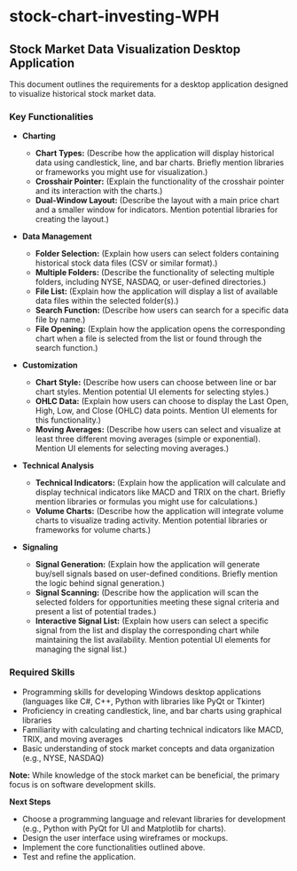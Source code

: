 # stock-chart-investing-WPH

## Stock Market Data Visualization Desktop Application

This document outlines the requirements for a desktop application designed to visualize historical stock market data. 

### Key Functionalities

* **Charting**

  * **Chart Types:** (Describe how the application will display historical data using candlestick, line, and bar charts. Briefly mention libraries or frameworks you might use for visualization.)
  * **Crosshair Pointer:** (Explain the functionality of the crosshair pointer and its interaction with the charts.)
  * **Dual-Window Layout:** (Describe the layout with a main price chart and a smaller window for indicators. Mention potential libraries for creating the layout.)

* **Data Management**

  * **Folder Selection:** (Explain how users can select folders containing historical stock data files (CSV or similar format).)
  * **Multiple Folders:** (Describe the functionality of selecting multiple folders, including NYSE, NASDAQ, or user-defined directories.)
  * **File List:** (Explain how the application will display a list of available data files within the selected folder(s).)
  * **Search Function:** (Describe how users can search for a specific data file by name.)
  * **File Opening:** (Explain how the application opens the corresponding chart when a file is selected from the list or found through the search function.)

* **Customization**

  * **Chart Style:** (Describe how users can choose between line or bar chart styles. Mention potential UI elements for selecting styles.)
  * **OHLC Data:**  (Explain how users can choose to display the Last Open, High, Low, and Close (OHLC) data points. Mention UI elements for this functionality.)
  * **Moving Averages:** (Describe how users can select and visualize at least three different moving averages (simple or exponential). Mention UI elements for selecting moving averages.)

* **Technical Analysis**

  * **Technical Indicators:** (Explain how the application will calculate and display technical indicators like MACD and TRIX on the chart. Briefly mention libraries or formulas you might use for calculations.)
  * **Volume Charts:** (Describe how the application will integrate volume charts to visualize trading activity. Mention potential libraries or frameworks for volume charts.)

* **Signaling**

  * **Signal Generation:** (Explain how the application will generate buy/sell signals based on user-defined conditions. Briefly mention the logic behind signal generation.)
  * **Signal Scanning:** (Describe how the application will scan the selected folders for opportunities meeting these signal criteria and present a list of potential trades.)
  * **Interactive Signal List:** (Explain how users can select a specific signal from the list and display the corresponding chart while maintaining the list availability. Mention potential UI elements for managing the signal list.)

### Required Skills

* Programming skills for developing Windows desktop applications (languages like C#, C++, Python with libraries like PyQt or Tkinter)
* Proficiency in creating candlestick, line, and bar charts using graphical libraries
* Familiarity with calculating and charting technical indicators like MACD, TRIX, and moving averages
* Basic understanding of stock market concepts and data organization (e.g., NYSE, NASDAQ)

**Note:** While knowledge of the stock market can be beneficial, the primary focus is on software development skills.

**Next Steps**

* Choose a programming language and relevant libraries for development (e.g., Python with PyQt for UI and Matplotlib for charts).
* Design the user interface using wireframes or mockups.
* Implement the core functionalities outlined above.
* Test and refine the application.

